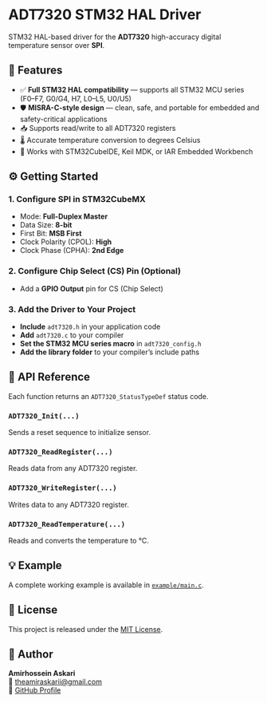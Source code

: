 # ADT7320 STM32 HAL Driver

STM32 HAL-based driver for the **ADT7320** high-accuracy digital temperature sensor over **SPI**.

## 🔧 Features
- ✅ **Full STM32 HAL compatibility** — supports all STM32 MCU series (F0–F7, G0/G4, H7, L0–L5, U0/U5)
- 🛡️ **MISRA-C-style design** — clean, safe, and portable for embedded and safety-critical applications
- 📥 Supports read/write to all ADT7320 registers
- 🌡️ Accurate temperature conversion to degrees Celsius
- 💼 Works with STM32CubeIDE, Keil MDK, or IAR Embedded Workbench

## ⚙️ Getting Started

### 1. Configure SPI in STM32CubeMX
- Mode: **Full-Duplex Master**
- Data Size: **8-bit**
- First Bit: **MSB First**
- Clock Polarity (CPOL): **High**
- Clock Phase (CPHA): **2nd Edge**

### 2. Configure Chip Select (CS) Pin (Optional)
- Add a **GPIO Output** pin for CS (Chip Select)

### 3. Add the Driver to Your Project
- **Include** `adt7320.h` in your application code
- **Add** `adt7320.c` to your compiler
- **Set the STM32 MCU series macro** in `adt7320_config.h`
- **Add the library folder** to your compiler’s include paths

## 🧪 API Reference
Each function returns an `ADT7320_StatusTypeDef` status code.

### `ADT7320_Init(...)`  
Sends a reset sequence to initialize sensor.

### `ADT7320_ReadRegister(...)`  
Reads data from any ADT7320 register.

### `ADT7320_WriteRegister(...)`  
Writes data to any ADT7320 register.

### `ADT7320_ReadTemperature(...)`  
Reads and converts the temperature to °C.

## 💡 Example
A complete working example is available in [`example/main.c`](./example/main.c).

## 📜 License
This project is released under the [MIT License](./LICENSE).

## 👤 Author
**Amirhossein Askari**  
📧 theamiraskarii@gmail.com  
🔗 [GitHub Profile](https://github.com/AmirhoseinAskari)

